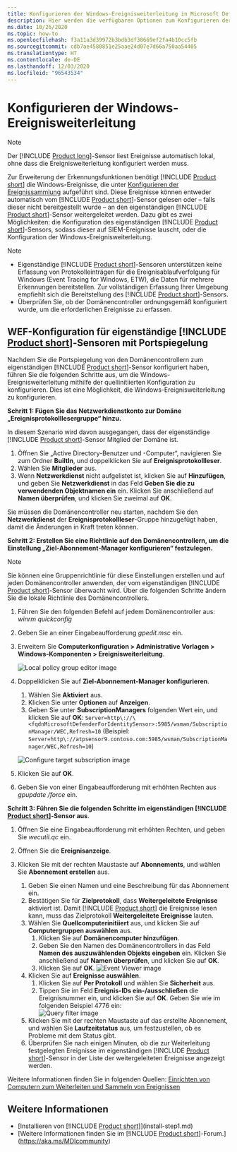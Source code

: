 ```yaml
---
title: Konfigurieren der Windows-Ereignisweiterleitung in Microsoft Defender for Identity
description: Hier werden die verfügbaren Optionen zum Konfigurieren der Windows-Ereignisweiterleitung mit Microsoft Defender for Identity beschrieben.
ms.date: 10/26/2020
ms.topic: how-to
ms.openlocfilehash: f3a11a3d39972b3bdb3df38669ef2fa4b10cc5fb
ms.sourcegitcommit: cdb7ae4580851e25aae24d07e7d66a750aa54405
ms.translationtype: HT
ms.contentlocale: de-DE
ms.lasthandoff: 12/03/2020
ms.locfileid: "96543534"
---
```

# <a name="configuring-windows-event-forwarding"></a>Konfigurieren der Windows-Ereignisweiterleitung

> [!NOTE]
> Der [!INCLUDE [Product long](includes/product-long.md)]-Sensor liest Ereignisse automatisch lokal, ohne dass die Ereignisweiterleitung konfiguriert werden muss.

Zur Erweiterung der Erkennungsfunktionen benötigt [!INCLUDE [Product short](includes/product-short.md)] die Windows-Ereignisse, die unter [Konfigurieren der Ereignissammlung](configure-windows-event-collection.md#configure-event-collection) aufgeführt sind. Diese Ereignisse können entweder automatisch vom [!INCLUDE [Product short](includes/product-short.md)]-Sensor gelesen oder – falls dieser nicht bereitgestellt wurde – an den eigenständigen [!INCLUDE [Product short](includes/product-short.md)]-Sensor weitergeleitet werden. Dazu gibt es zwei Möglichkeiten: die Konfiguration des eigenständigen [!INCLUDE [Product short](includes/product-short.md)]-Sensors, sodass dieser auf SIEM-Ereignisse lauscht, oder die Konfiguration der Windows-Ereignisweiterleitung.

> [!NOTE]
>
> - Eigenständige [!INCLUDE [Product short](includes/product-short.md)]-Sensoren unterstützen keine Erfassung von Protokolleinträgen für die Ereignisablaufverfolgung für Windows (Event Tracing for Windows, ETW), die Daten für mehrere Erkennungen bereitstellen. Zur vollständigen Erfassung Ihrer Umgebung empfiehlt sich die Bereitstellung des [!INCLUDE [Product short](includes/product-short.md)]-Sensors.
> - Überprüfen Sie, ob der Domänencontroller ordnungsgemäß konfiguriert wurde, um die erforderlichen Ereignisse zu erfassen.

## <a name="wef-configuration-for-product-short-standalone-sensors-with-port-mirroring"></a>WEF-Konfiguration für eigenständige [!INCLUDE [Product short](includes/product-short.md)]-Sensoren mit Portspiegelung

Nachdem Sie die Portspiegelung von den Domänencontrollern zum eigenständigen [!INCLUDE [Product short](includes/product-short.md)]-Sensor konfiguriert haben, führen Sie die folgenden Schritte aus, um die Windows-Ereignisweiterleitung mithilfe der quellinitiierten Konfiguration zu konfigurieren. Dies ist eine Möglichkeit, die Windows-Ereignisweiterleitung zu konfigurieren.

**Schritt 1: Fügen Sie das Netzwerkdienstkonto zur Domäne „Ereignisprotokolllesergruppe“ hinzu.**

In diesem Szenario wird davon ausgegangen, dass der eigenständige [!INCLUDE [Product short](includes/product-short.md)]-Sensor Mitglied der Domäne ist.

1. Öffnen Sie „Active Directory-Benutzer und -Computer“, navigieren Sie zum Ordner **BuiltIn**, und doppelklicken Sie auf **Ereignisprotokollleser**.
1. Wählen Sie **Mitglieder** aus.
1. Wenn **Netzwerkdienst** nicht aufgelistet ist, klicken Sie auf **Hinzufügen**, und geben Sie **Netzwerkdienst** in das Feld **Geben Sie die zu verwendenden Objektnamen ein** ein. Klicken Sie anschließend auf **Namen überprüfen**, und klicken Sie zweimal auf **OK**.

Sie müssen die Domänencontroller neu starten, nachdem Sie den **Netzwerkdienst** der **Ereignisprotokollleser**-Gruppe hinzugefügt haben, damit die Änderungen in Kraft treten können.

**Schritt 2: Erstellen Sie eine Richtlinie auf den Domänencontrollern, um die Einstellung „Ziel-Abonnement-Manager konfigurieren“ festzulegen.**

> [!Note]
> Sie können eine Gruppenrichtlinie für diese Einstellungen erstellen und auf jeden Domänencontroller anwenden, der vom eigenständigen [!INCLUDE [Product short](includes/product-short.md)]-Sensor überwacht wird. Über die folgenden Schritte ändern Sie die lokale Richtlinie des Domänencontrollers.

1. Führen Sie den folgenden Befehl auf jedem Domänencontroller aus: *winrm quickconfig*
1. Geben Sie an einer Eingabeaufforderung *gpedit.msc* ein.
1. Erweitern Sie **Computerkonfiguration > Administrative Vorlagen > Windows-Komponenten > Ereignisweiterleitung**.

    ![Local policy group editor image](media/wef-1-local-group-policy-editor.png)

1. Doppelklicken Sie auf **Ziel-Abonnement-Manager konfigurieren**.

    1. Wählen Sie **Aktiviert** aus.
    1. Klicken Sie unter **Optionen** auf **Anzeigen**.
    1. Geben Sie unter **SubscriptionManagers** folgenden Wert ein, und klicken Sie auf **OK**:  `Server=http\://\<fqdnMicrosoftDefenderForIdentitySensor>:5985/wsman/SubscriptionManager/WEC,Refresh=10` (Beispiel: `Server=http\://atpsensor9.contoso.com:5985/wsman/SubscriptionManager/WEC,Refresh=10`)

    ![Configure target subscription image](media/wef-2-config-target-sub-manager.png)

1. Klicken Sie auf **OK**.
1. Geben Sie von einer Eingabeaufforderung mit erhöhten Rechten aus *gpupdate /force* ein.

**Schritt 3: Führen Sie die folgenden Schritte im eigenständigen [!INCLUDE [Product short](includes/product-short.md)]-Sensor aus**.

1. Öffnen Sie eine Eingabeaufforderung mit erhöhten Rechten, und geben Sie *wecutil.qc* ein.
1. Öffnen Sie die **Ereignisanzeige**.
1. Klicken Sie mit der rechten Maustaste auf **Abonnements**, und wählen Sie **Abonnement erstellen** aus.

    1. Geben Sie einen Namen und eine Beschreibung für das Abonnement ein.
    1. Bestätigen Sie für **Zielprotokoll**, dass **Weitergeleitete Ereignisse** aktiviert ist. Damit [!INCLUDE [Product short](includes/product-short.md)] die Ereignisse lesen kann, muss das Zielprotokoll **Weitergeleitete Ereignisse** lauten.
    1. Wählen Sie **Quellcomputerinitiiert** aus, und klicken Sie auf **Computergruppen auswählen** aus.
        1. Klicken Sie auf **Domänencomputer hinzufügen**.
        1. Geben Sie den Namen des Domänencontrollers in das Feld **Namen des auszuwählenden Objekts eingeben** ein. Klicken Sie anschließend auf **Namen überprüfen**, und klicken Sie auf **OK**.
        1. Klicken Sie auf **OK**.
        ![Event Viewer image](media/wef-3-event-viewer.png)
    1. Klicken Sie auf **Ereignisse auswählen**.
        1. Klicken Sie auf **Per Protokoll** und wählen Sie **Sicherheit** aus.
        1. Tippen Sie im Feld **Ereignis-IDs ein-/ausschließen** die Ereignisnummer ein, und klicken Sie auf **OK**. Geben Sie wie im folgenden Beispiel 4776 ein:<br/>
        ![Query filter image](media/wef-4-query-filter.png)
    1. Klicken Sie mit der rechten Maustaste auf das erstellte Abonnement, und wählen Sie **Laufzeitstatus** aus, um festzustellen, ob es Probleme mit dem Status gibt.
    1. Überprüfen Sie nach einigen Minuten, ob die zur Weiterleitung festgelegten Ereignisse im eigenständigen [!INCLUDE [Product short](includes/product-short.md)]-Sensor in der Liste der weitergeleiteten Ereignisse angezeigt werden.

Weitere Informationen finden Sie in folgenden Quellen: [Einrichten von Computern zum Weiterleiten und Sammeln von Ereignissen](/previous-versions/windows/it-pro/windows-server-2008-R2-and-2008/cc748890(v=ws.11))

## <a name="see-also"></a>Weitere Informationen

- [Installieren von [!INCLUDE [Product short](includes/product-short.md)]](install-step1.md)
- [Weitere Informationen finden Sie im [!INCLUDE [Product short](includes/product-short.md)]-Forum.](https://aka.ms/MDIcommunity)
